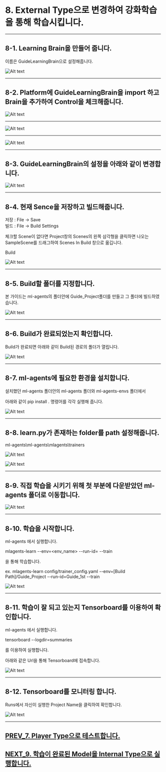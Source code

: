 # 8. External Type으로 변경하여 강화학습을 통해 학습시킵니다.
- - -

## 8-1. Learning Brain을 만들어 줍니다.

이름은 GuideLearningBrain으로 설정해줍니다.

![Alt text](/unity_ml_agents_tutorial/8.change_external_mode/1.make_learningbrain.png)
- - -

## 8-2. Platform에 GuideLearningBrain을 import 하고 Brain을 추가하여 Control을 체크해줍니다.

![Alt text](/unity_ml_agents_tutorial/8.change_external_mode/2.import_learningbrain.png)
- - -

![Alt text](/unity_ml_agents_tutorial/8.change_external_mode/2-1.import_learningbrain.png)
- - -

![Alt text](/unity_ml_agents_tutorial/8.change_external_mode/2-2.import_learningbrain.png)
- - -

## 8-3. GuideLearningBrain의 설정을 아래와 같이 변경합니다.

![Alt text](/unity_ml_agents_tutorial/8.change_external_mode/3.set_learningbrain.png)
- - -

## 8-4. 현재 Sence을 저장하고 빌드해줍니다.

저장 : File -> Save  
빌드 : File -> Build Settings

체크할 Scene이 없다면 Project창의 Scenes의 왼쪽 삼각형을 클릭하면 나오는 SampleScene를 드래그하여 Scenes In Build 창으로 옮깁니다.

Build

![Alt text](/unity_ml_agents_tutorial/8.change_external_mode/4.check_build_option.png)
- - -

## 8-5. Build할 폴더를 지정합니다.

본 가이드는 ml-agents의 폴더안에 Guide_Project폴더를 만들고 그 폴더에 빌드하였습니다. 

![Alt text](/unity_ml_agents_tutorial/8.change_external_mode/5.select_build_location.png)
- - -

## 8-6. Build가 완료되었는지 확인합니다.

Build가 완료되면 아래와 같이 Build된 경로의 폴더가 열립니다.

![Alt text](/unity_ml_agents_tutorial/8.change_external_mode/6.complete_build.png)
- - -

## 8-7. ml-agents에 필요한 환경을 설치합니다.

설치했던 ml-agents 폴더안의 ml-agents 폴더와 ml-agents-envs 폴더에서  

아래와 같이 pip install . 명령어를 각각 실행해 줍니다.

![Alt text](/unity_ml_agents_tutorial/8.change_external_mode/7.install_mlagents.png)
- - -

## 8-8. learn.py가 존재하는 folder를 path 설정해줍니다.

ml-agents\ml-agents\mlagents\trainers

![Alt text](/unity_ml_agents_tutorial/8.change_external_mode/8.path.png)

![Alt text](/unity_ml_agents_tutorial/8.change_external_mode/8-1.path.png)
- - -


## 8-9. 직접 학습을 시키기 위해 첫 부분에 다운받았던 ml-agents 폴더로 이동합니다.

![Alt text](/unity_ml_agents_tutorial/8.change_external_mode/9.move_ml.png)
- - -

## 8-10. 학습을 시작합니다.

ml-agents 에서 실행합니다.

mlagents-learn <trainer-config-file> --env=<env_name> --run-id=<run-identifier> --train

을 통해 학습합니다.

ex. mlagents-learn config/trainer_config.yaml --env=[Build Path]/Guide_Project --run-id=Guide_1st --train

![Alt text](/unity_ml_agents_tutorial/8.change_external_mode/10.learn.png)
- - -

## 8-11. 학습이 잘 되고 있는지 Tensorboard를 이용하여 확인합니다.

ml-agents 에서 실행합니다.

tensorboard --logdir=summaries

를 이용하여 실행합니다.

아래와 같은 Url을 통해 Tensorboard에 접속합니다.

![Alt text](/unity_ml_agents_tutorial/8.change_external_mode/11.open_tensorboard.png)
- - -

## 8-12. Tensorboard를 모니터링 합니다.

Runs에서 자신이 실행한 Project Name을 클릭하여 확인합니다.

![Alt text](/unity_ml_agents_tutorial/8.change_external_mode/12.tensorboard.png)
- - -

## [PREV_7. Player Type으로 테스트합니다.](https://github.com/hyunho1027/Unity_ML_Agents_Tutorial/tree/master/unity_ml_agents_tutorial/7.test_player_mode)

## [NEXT_9. 학습이 완료된 Model을 Internal Type으로 실행합니다.](https://github.com/hyunho1027/Unity_ML_Agents_Tutorial/tree/master/unity_ml_agents_tutorial/9.change_internal_mode)


